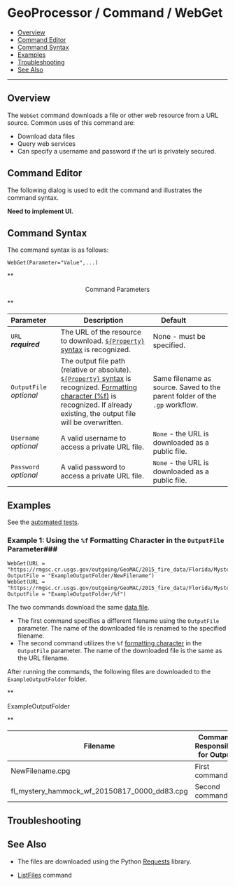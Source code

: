 # GeoProcessor / Command / WebGet #

* [Overview](#overview)
* [Command Editor](#command-editor)
* [Command Syntax](#command-syntax)
* [Examples](#examples)
* [Troubleshooting](#troubleshooting)
* [See Also](#see-also)

-------------------------

## Overview ##

The `WebGet` command downloads a file or other web resource from a URL source. Common uses of this command are:

* Download data files
* Query web services 
* Can specify a username and password if the url is privately secured.

## Command Editor ##

The following dialog is used to edit the command and illustrates the command syntax.

**Need to implement UI.**

## Command Syntax ##

The command syntax is as follows:

```text
WebGet(Parameter="Value",...)
```
**<p style="text-align: center;">
Command Parameters
</p>**

|**Parameter**&nbsp;&nbsp;&nbsp;&nbsp; | **Description** | **Default**&nbsp;&nbsp;&nbsp;&nbsp;&nbsp;&nbsp;&nbsp;&nbsp;&nbsp;&nbsp;&nbsp;&nbsp;&nbsp;&nbsp;&nbsp;&nbsp; |
| --------------|-----------------|----------------- |
| `URL` <br>  **_required_**| The URL of the resource to download. [`${Property}` syntax](../../introduction/#geoprocessor-properties-property) is recognized.| None - must be specified. |
| `OutputFile` <br> *optional*| The output file path (relative or absolute). [`${Property}` syntax](../../introduction/#geoprocessor-properties-property) is recognized. [Formatting character (%f)](../../introduction/#geolayer-property-format-specifiers) is recognized. If already existing, the output file will be overwritten.| Same filename as source. Saved to the parent folder of the `.gp` workflow. |
|`Username` <br> *optional*| A valid username to access a private URL file.|`None` - the URL is downloaded as a public file.|
|`Password` <br> *optional*| A valid password to access a private URL file.|`None` - the URL is downloaded as a public file.|


## Examples ##

See the [automated tests](https://github.com/OpenWaterFoundation/owf-app-geoprocessor-python-test/tree/master/test/commands/WebGet).

### Example 1: Using the `%f` Formatting Character in the `OutputFile` Parameter###

```
WebGet(URL = "https://rmgsc.cr.usgs.gov/outgoing/GeoMAC/2015_fire_data/Florida/Mystery_Hammock_Wf/fl_mystery_hammock_wf_20150817_0000_dd83.cpg", OutputFile = "ExampleOutputFolder/NewFilename")
WebGet(URL = "https://rmgsc.cr.usgs.gov/outgoing/GeoMAC/2015_fire_data/Florida/Mystery_Hammock_Wf/fl_mystery_hammock_wf_20150817_0000_dd83.cpg", OutputFile = "ExampleOutputFolder/%f")

```

The two commands download the same [data file](https://rmgsc.cr.usgs.gov/outgoing/GeoMAC/2015_fire_data/Florida/Mystery_Hammock_Wf/fl_mystery_hammock_wf_20150817_0000_dd83.cpg). 

- The first command specifies a different filename using the `OutputFile` parameter. The name of the downloaded file is renamed to the specified filename. 
- The second command utilizes the `%f` [formatting character](../../introduction/#geolayer-property-format-specifiers) in the `OutputFile` parameter. The name of the downloaded file is the same as the URL filename.


After running the commands, the following files are downloaded to the `ExampleOutputFolder` folder. 

**<p style="text-align: left;">
ExampleOutputFolder
</p>**

|Filename|Command Responsible for Output|
|------|---|
|NewFilename.cpg|First command|
|fl_mystery_hammock_wf_20150817_0000_dd83.cpg|Second command|


## Troubleshooting ##

## See Also ##

- The files are downloaded using the Python [Requests](http://docs.python-requests.org/en/master/) library.
* [ListFiles](../ListFiles/ListFiles) command
